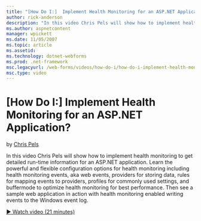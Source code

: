 ```yaml
---
title: "[How Do I:]  Implement Health Monitoring for an ASP.NET Application? | Microsoft Docs"
author: rick-anderson
description: "In this video Chris Pels will show how to implement health monitoring to get detailed run-time information for an ASP.NET application. Learn the powerful and..."
ms.author: aspnetcontent
manager: wpickett
ms.date: 11/05/2007
ms.topic: article
ms.assetid: 
ms.technology: dotnet-webforms
ms.prod: .net-framework
msc.legacyurl: /web-forms/videos/how-do-i/how-do-i-implement-health-monitoring-for-an-aspnet-application
msc.type: video
---
```

[How Do I:]  Implement Health Monitoring for an ASP.NET Application?
====================
by [Chris Pels](https://twitter.com/chrispels)

In this video Chris Pels will show how to implement health monitoring to get detailed run-time information for an ASP.NET application. Learn the powerful and flexible configuration options for health monitoring including health monitoring events, aka web events, providers for storing data, rules for mapping events to providers, profiles for commonly used settings, and buffermode to optimize health monitoring for best performance. Then see a sample web application in action with health monitoring enabled writing events to the Windows event log.

[&#9654; Watch video (21 minutes)](https://channel9.msdn.com/Blogs/ASP-NET-Site-Videos/how-do-i-implement-health-monitoring-for-an-aspnet-application)